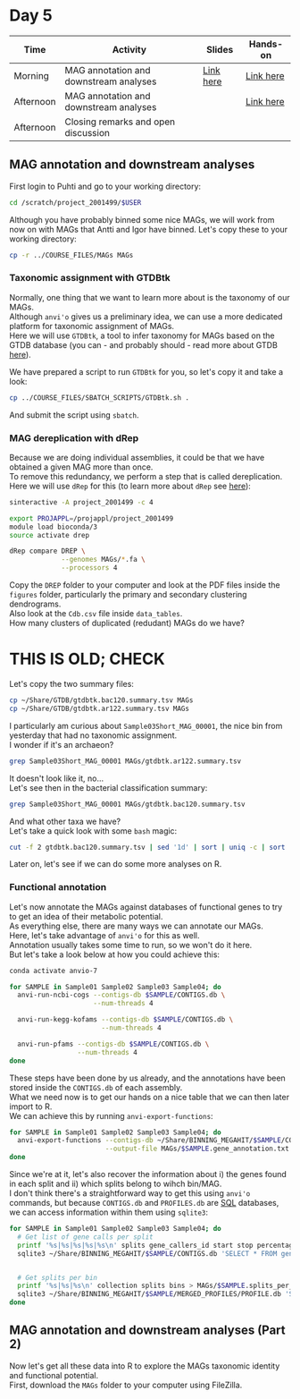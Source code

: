# Day 5

| Time      | Activity                               | Slides                                                  | Hands-on                                             |
|-----------|----------------------------------------|---------------------------------------------------------|------------------------------------------------------|
| Morning   | MAG annotation and downstream analyses | [Link here](MAG-annotation-and-downstream-analyses.pdf) | [Link here](#MAG-annotation-and-downstream-analyses) |
| Afternoon | MAG annotation and downstream analyses |                                                         | [Link here](#MAG-annotation-and-downstream-analyses) |
| Afternoon | Closing remarks and open discussion    |                                                         |                                                      |

## MAG annotation and downstream analyses
First login to Puhti and go to your working directory:

```bash
cd /scratch/project_2001499/$USER
```

Although you have probably binned some nice MAGs, we will work from now on with MAGs that Antti and Igor have binned.
Let's copy these to your working directory:

```bash
cp -r ../COURSE_FILES/MAGs MAGs
```

### Taxonomic assignment with GTDBtk
Normally, one thing that we want to learn more about is the taxonomy of our MAGs.  
Although `anvi'o` gives us a preliminary idea, we can use a more dedicated platform for taxonomic assignment of MAGs.  
Here we will use `GTDBtk`, a tool to infer taxonomy for MAGs based on the GTDB database (you can - and probably should - read more about GTDB [here](https://gtdb.ecogenomic.org/)).  

We have prepared a script to run `GTDBtk` for you, so let's copy it and take a look:

```bash
cp ../COURSE_FILES/SBATCH_SCRIPTS/GTDBtk.sh .
```

And submit the script using `sbatch`.

### MAG dereplication with dRep
Because we are doing individual assemblies, it could be that we have obtained a given MAG more than once.  
To remove this redundancy, we perform a step that is called dereplication.  
Here we will use `dRep` for this (to learn more about `dRep` see [here](https://drep.readthedocs.io/)):

```bash
sinteractive -A project_2001499 -c 4

export PROJAPPL=/projappl/project_2001499
module load bioconda/3
source activate drep

dRep compare DREP \
             --genomes MAGs/*.fa \
             --processors 4
```

Copy the `DREP` folder to your computer and look at the PDF files inside the `figures` folder, particularly the primary and secondary clustering dendrograms.  
Also look at the `Cdb.csv` file inside `data_tables`.  
How many clusters of duplicated (redudant) MAGs do we have?






# THIS IS OLD; CHECK


Let's copy the two summary files:

```bash
cp ~/Share/GTDB/gtdbtk.bac120.summary.tsv MAGs
cp ~/Share/GTDB/gtdbtk.ar122.summary.tsv MAGs
```

I particularly am curious about `Sample03Short_MAG_00001`, the nice bin from yesterday that had no taxonomic assignment.  
I wonder if it's an archaeon?

```bash
grep Sample03Short_MAG_00001 MAGs/gtdbtk.ar122.summary.tsv
```

It doesn't look like it, no...  
Let's see then in the bacterial classification summary:

```bash
grep Sample03Short_MAG_00001 MAGs/gtdbtk.bac120.summary.tsv
```

And what other taxa we have?  
Let's take a quick look with some `bash` magic:

```bash
cut -f 2 gtdbtk.bac120.summary.tsv | sed '1d' | sort | uniq -c | sort
```

Later on, let's see if we can do some more analyses on R.

### Functional annotation
Let's now annotate the MAGs against databases of functional genes to try to get an idea of their metabolic potential.  
As everything else, there are many ways we can annotate our MAGs.  
Here, let's take advantage of `anvi'o` for this as well.  
Annotation usually takes some time to run, so we won't do it here.  
But let's take a look below at how you could achieve this:

```bash
conda activate anvio-7

for SAMPLE in Sample01 Sample02 Sample03 Sample04; do
  anvi-run-ncbi-cogs --contigs-db $SAMPLE/CONTIGS.db \
                     --num-threads 4

  anvi-run-kegg-kofams --contigs-db $SAMPLE/CONTIGS.db \
                       --num-threads 4

  anvi-run-pfams --contigs-db $SAMPLE/CONTIGS.db \
                 --num-threads 4
done
```

These steps have been done by us already, and the annotations have been stored inside the `CONTIGS.db` of each assembly.  
What we need now is to get our hands on a nice table that we can then later import to R.  
We can achieve this by running `anvi-export-functions`:

```bash
for SAMPLE in Sample01 Sample02 Sample03 Sample04; do
  anvi-export-functions --contigs-db ~/Share/BINNING_MEGAHIT/$SAMPLE/CONTIGS.db \
                        --output-file MAGs/$SAMPLE.gene_annotation.txt
done
```

Since we're at it, let's also recover the information about i) the genes found in each split and ii) which splits belong to wihch bin/MAG.  
I don't think there's a straightforward way to get this using `anvi'o` commands, but because `CONTIGS.db` and `PROFILES.db` are [SQL](https://en.wikipedia.org/wiki/SQL) databases, we can access information within them using `sqlite3`:

```bash
for SAMPLE in Sample01 Sample02 Sample03 Sample04; do
  # Get list of gene calls per split
  printf '%s|%s|%s|%s|%s\n' splits gene_callers_id start stop percentage > MAGs/$SAMPLE.genes_per_split.txt
  sqlite3 ~/Share/BINNING_MEGAHIT/$SAMPLE/CONTIGS.db 'SELECT * FROM genes_in_splits' >> MAGs/$SAMPLE.genes_per_split.txt


  # Get splits per bin
  printf '%s|%s|%s\n' collection splits bins > MAGs/$SAMPLE.splits_per_bin.txt
  sqlite3 ~/Share/BINNING_MEGAHIT/$SAMPLE/MERGED_PROFILES/PROFILE.db 'SELECT * FROM collections_of_splits' | grep 'MAGs|' >> MAGs/$SAMPLE.splits_per_bin.txt
done
```

## MAG annotation and downstream analyses (Part 2)

Now let's get all these data into R to explore the MAGs taxonomic identity and functional potential.  
First, download the `MAGs` folder to your computer using FileZilla.
